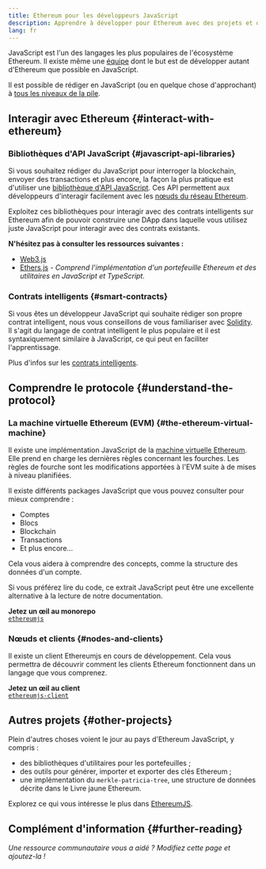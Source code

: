 ```yaml
---
title: Ethereum pour les développeurs JavaScript
description: Apprendre à développer pour Ethereum avec des projets et des outils basés sur JavaScript.
lang: fr
---
```


JavaScript est l'un des langages les plus populaires de l'écosystème Ethereum. Il existe même une [équipe](https://github.com/ethereumjs) dont le but est de développer autant d'Ethereum que possible en JavaScript.

Il est possible de rédiger en JavaScript (ou en quelque chose d'approchant) à [tous les niveaux de la pile](/developers/docs/ethereum-stack/).

## Interagir avec Ethereum {#interact-with-ethereum}

### Bibliothèques d'API JavaScript {#javascript-api-libraries}

Si vous souhaitez rédiger du JavaScript pour interroger la blockchain, envoyer des transactions et plus encore, la façon la plus pratique est d'utiliser une [bibliothèque d'API JavaScript](/developers/docs/apis/javascript/). Ces API permettent aux développeurs d'interagir facilement avec les [nœuds du réseau Ethereum](/developers/docs/nodes-and-clients/).

Exploitez ces bibliothèques pour interagir avec des contrats intelligents sur Ethereum afin de pouvoir construire une DApp dans laquelle vous utilisez juste JavaScript pour interagir avec des contrats existants.

**N'hésitez pas à consulter les ressources suivantes :**

- [Web3.js](https://web3js.readthedocs.io/)
- [Ethers.js](https://docs.ethers.io/) _- Comprend l'implémentation d'un portefeuille Ethereum et des utilitaires en JavaScript et TypeScript._

### Contrats intelligents {#smart-contracts}

Si vous êtes un développeur JavaScript qui souhaite rédiger son propre contrat intelligent, nous vous conseillons de vous familiariser avec [Solidity](https://solidity.readthedocs.io). Il s'agit du langage de contrat intelligent le plus populaire et il est syntaxiquement similaire à JavaScript, ce qui peut en faciliter l'apprentissage.

Plus d'infos sur les [contrats intelligents](/developers/docs/smart-contracts/).

## Comprendre le protocole {#understand-the-protocol}

### La machine virtuelle Ethereum (EVM) {#the-ethereum-virtual-machine}

Il existe une implémentation JavaScript de la [machine virtuelle Ethereum](/developers/docs/evm/). Elle prend en charge les dernières règles concernant les fourches. Les règles de fourche sont les modifications apportées à l'EVM suite à de mises à niveau planifiées.

Il existe différents packages JavaScript que vous pouvez consulter pour mieux comprendre :

- Comptes
- Blocs
- Blockchain
- Transactions
- Et plus encore...

Cela vous aidera à comprendre des concepts, comme la structure des données d'un compte.

Si vous préférez lire du code, ce extrait JavaScript peut être une excellente alternative à la lecture de notre documentation.

**Jetez un œil au monorepo**  
[`ethereumjs`](https://github.com/ethereumjs/ethereumjs-vm)

### Nœuds et clients {#nodes-and-clients}

Il existe un client Ethereumjs en cours de développement. Cela vous permettra de découvrir comment les clients Ethereum fonctionnent dans un langage que vous comprenez.

**Jetez un œil au client**  
[`ethereumjs-client`](https://github.com/ethereumjs/ethereumjs-client)

## Autres projets {#other-projects}

Plein d'autres choses voient le jour au pays d'Ethereum JavaScript, y compris :

- des bibliothèques d'utilitaires pour les portefeuilles ;
- des outils pour générer, importer et exporter des clés Ethereum ;
- une implémentation du `merkle-patricia-tree`, une structure de données décrite dans le Livre jaune Ethereum.

Explorez ce qui vous intéresse le plus dans [EthereumJS](https://github.com/ethereumjs).

## Complément d'information {#further-reading}

_Une ressource communautaire vous a aidé ? Modifiez cette page et ajoutez-la !_
